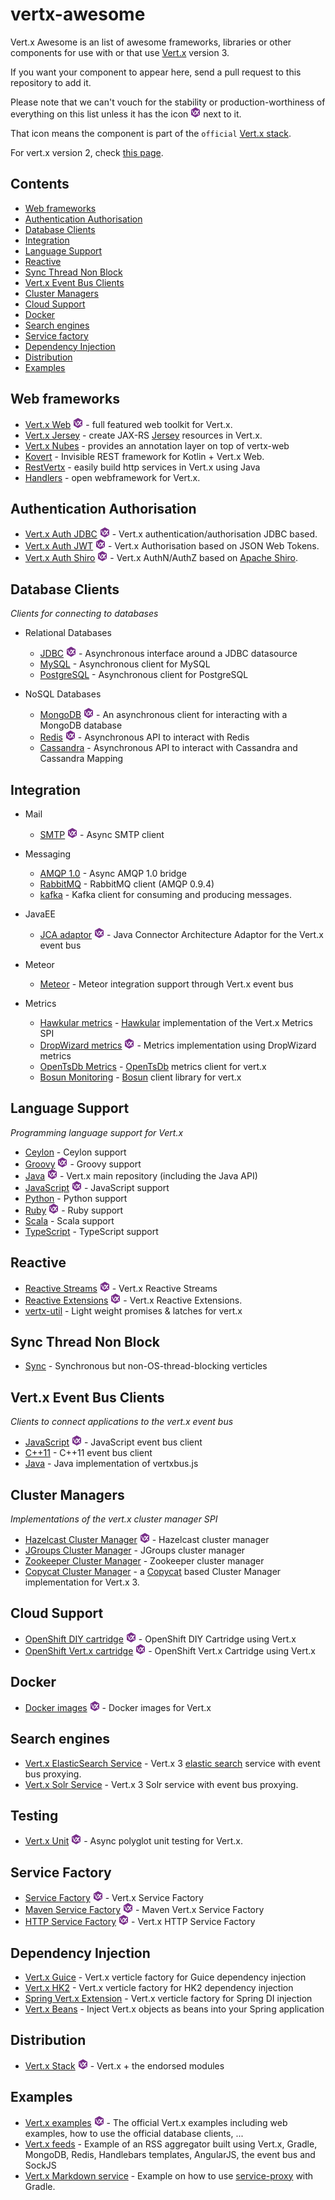 # vertx-awesome

Vert.x Awesome is an list of awesome frameworks, libraries or other components for use with or that use
[Vert.x](https://github.com/eclipse/vert.x) version 3.

If you want your component to appear here, send a pull request to this repository to add it.

Please note that we can't vouch for the stability or production-worthiness of everything on this list unless it has
the icon ![(stack)](stack.png "Vert.x Stack") next to it.

That icon means the component is part of the `official` [Vert.x stack](http://vert-x3.github.io/docs/).

For vert.x version 2, check [this page](./vert-x2.md).

## Contents

- [Web frameworks](#web-frameworks)
- [Authentication Authorisation](#authentication-authorisation)
- [Database Clients](#database-clients)
- [Integration](#integration)
- [Language Support](#language-support)
- [Reactive](#reactive)
- [Sync Thread Non Block](#sync-thread-non-block)
- [Vert.x Event Bus Clients](#vertx-event-bus-clients)
- [Cluster Managers](#cluster-managers)
- [Cloud Support](#cloud-support)
- [Docker](#docker)
- [Search engines](#search-engines)
- [Service factory](#service-factory)
- [Dependency Injection](#dependency-injection)
- [Distribution](#distribution)
- [Examples](#examples)

## Web frameworks

* [Vert.x Web](https://github.com/vert-x3/vertx-web)  ![(stack)](stack.png "Vert.x Stack") - full featured web toolkit for Vert.x.
* [Vert.x Jersey](https://github.com/englishtown/vertx-jersey) - create JAX-RS [Jersey](https://jersey.java.net/) resources in Vert.x.
* [Vert.x Nubes](https://github.com/aesteve/vertx-nubes) - provides an annotation layer on top of vertx-web
* [Kovert](https://github.com/kohesive/kovert) - Invisible REST framework for Kotlin + Vert.x Web.
* [RestVertx](https://github.com/codesipcoffee/restvertx) - easily build http services in Vert.x using Java
* [Handlers](https://github.com/spriet2000/vertx-handlers-http) - open webframework for Vert.x.

## Authentication Authorisation

* [Vert.x Auth JDBC](https://github.com/vert-x3/vertx-auth/tree/master/vertx-auth-jdbc)  ![(stack)](stack.png "Vert.x Stack") - Vert.x authentication/authorisation JDBC based.
* [Vert.x Auth JWT](https://github.com/vert-x3/vertx-auth/tree/master/vertx-auth-jwt)  ![(stack)](stack.png "Vert.x Stack") - Vert.x Authorisation based on JSON Web Tokens.
* [Vert.x Auth Shiro](https://github.com/vert-x3/vertx-auth/tree/master/vertx-auth-shiro)  ![(stack)](stack.png "Vert.x Stack") - Vert.x AuthN/AuthZ based on [Apache Shiro](http://shiro.apache.org/).

## Database Clients

*Clients for connecting to databases*

* Relational Databases
  * [JDBC](https://github.com/vert-x3/vertx-jdbc-client) ![(stack)](stack.png "Vert.x Stack") - Asynchronous interface around a JDBC datasource
  * [MySQL](https://github.com/vert-x3/vertx-mysql-postgresql-client) - Asynchronous client for MySQL
  * [PostgreSQL](https://github.com/vert-x3/vertx-mysql-postgresql-client) - Asynchronous client for PostgreSQL

* NoSQL Databases
  * [MongoDB](https://github.com/vert-x3/vertx-mongo-client) ![(stack)](stack.png "Vert.x Stack") - An asynchronous client for interacting with a MongoDB database
  * [Redis](https://github.com/vert-x3/vertx-redis-client) ![(stack)](stack.png "Vert.x Stack") - Asynchronous API to interact with Redis
  * [Cassandra](https://github.com/englishtown/vertx-cassandra) - Asynchronous API to interact with Cassandra and Cassandra Mapping

## Integration

* Mail
  * [SMTP](https://github.com/vert-x3/vertx-mail-client) ![(stack)](stack.png "Vert.x Stack") - Async SMTP client

* Messaging
  * [AMQP 1.0](https://github.com/vert-x3/vertx-amqp-service) - Async AMQP 1.0 bridge
  * [RabbitMQ](https://github.com/vert-x3/vertx-rabbitmq-client) - RabbitMQ client (AMQP 0.9.4)
  * [kafka](https://github.com/cyngn/vertx-kafka) - Kafka client for consuming and producing messages.

* JavaEE
  * [JCA adaptor](https://github.com/vert-x3/vertx-jca) ![(stack)](stack.png "Vert.x Stack") - Java Connector Architecture Adaptor for the Vert.x event bus

* Meteor
  * [Meteor](https://github.com/jmusacchio/vertxbus/) - Meteor integration support through Vert.x event bus

* Metrics
  * [Hawkular metrics](https://github.com/tsegismont/vertx-monitor) -  [Hawkular](http://www.hawkular.org/) implementation of the Vert.x Metrics SPI
  * [DropWizard metrics](https://github.com/vert-x3/vertx-dropwizard-metrics) ![(stack)](stack.png "Vert.x Stack") - Metrics implementation using DropWizard metrics
  * [OpenTsDb Metrics](https://github.com/cyngn/vertx-opentsdb) - [OpenTsDb](http://opentsdb.net/) metrics client for vert.x
  * [Bosun Monitoring](https://github.com/cyngn/vertx-bosun) - [Bosun](https://bosun.org/) client library for vert.x

## Language Support

*Programming language support for Vert.x*

* [Ceylon](https://github.com/vert-x3/vertx-lang-ceylon) - Ceylon support
* [Groovy](https://github.com/vert-x3/vertx-lang-groovy) ![(stack)](stack.png "Vert.x Stack") - Groovy support
* [Java](https://github.com/eclipse/vert.x) ![(stack)](stack.png "Vert.x Stack") - Vert.x main repository (including the Java API)
* [JavaScript](https://github.com/vert-x3/vertx-lang-js) ![(stack)](stack.png "Vert.x Stack") - JavaScript support
* [Python](https://github.com/vert-x3/vertx-lang-python) - Python support
* [Ruby](https://github.com/vert-x3/vertx-lang-ruby) ![(stack)](stack.png "Vert.x Stack") - Ruby support
* [Scala](https://github.com/vert-x3/vertx-lang-scala) - Scala support
* [TypeScript](https://github.com/michel-kraemer/vertx-lang-typescript) - TypeScript support

## Reactive

* [Reactive Streams](https://github.com/vert-x3/vertx-reactive-streams) ![(stack)](stack.png "Vert.x Stack") - Vert.x Reactive Streams
* [Reactive Extensions](https://github.com/vert-x3/vertx-rx) ![(stack)](stack.png "Vert.x Stack") - Vert.x Reactive Extensions.
* [vertx-util](https://github.com/cyngn/vertx-util) - Light weight promises & latches for vert.x

## Sync Thread Non Block

* [Sync](https://github.com/vert-x3/vertx-sync) - Synchronous but non-OS-thread-blocking verticles

## Vert.x Event Bus Clients

*Clients to connect applications to the vert.x event bus*

* [JavaScript](https://www.npmjs.com/package/vertx3-eventbus-client) ![(stack)](stack.png "Vert.x Stack") - JavaScript event bus client
* [C++11](https://github.com/julien3/vertxbuspp) - C++11 event bus client
* [Java](https://github.com/saffron-technology/vertx-eventbusbridge) - Java implementation of vertxbus.js

## Cluster Managers

*Implementations of the vert.x cluster manager SPI*

* [Hazelcast Cluster Manager](https://github.com/vert-x3/vertx-hazelcast) ![(stack)](stack.png "Vert.x Stack") - Hazelcast cluster manager
* [JGroups Cluster Manager](https://github.com/vert-x3/vertx-jgroups) - JGroups cluster manager
* [Zookeeper Cluster Manager](https://github.com/stream1984/vertx-zookeeper) - Zookeeper cluster manager
* [Copycat Cluster Manager](https://github.com/kuujo/vertx-copycat) - a [Copycat](https://github.com/kuujo/copycat) based Cluster Manager implementation for Vert.x 3.

## Cloud Support

* [OpenShift DIY cartridge](https://github.com/vert-x3/vertx-openshift-diy-quickstart) ![(stack)](stack.png "Vert.x Stack") - OpenShift DIY Cartridge using Vert.x
* [OpenShift Vert.x cartridge](https://github.com/vert-x3/vertx-openshift-cartridge) ![(stack)](stack.png "Vert.x Stack") - OpenShift Vert.x Cartridge using Vert.x

## Docker

* [Docker images](https://github.com/vert-x3/vertx-stack/tree/master/stack-docker) ![(stack)](stack.png "Vert.x Stack") - Docker images for Vert.x

## Search engines

* [Vert.x ElasticSearch Service](https://github.com/englishtown/vertx-elasticsearch-service) - Vert.x 3 [elastic search](https://www.elastic.co/) service with event bus proxying.
* [Vert.x Solr Service](https://github.com/englishtown/vertx-solr-service) - Vert.x 3 Solr service with event bus proxying.

## Testing

* [Vert.x Unit](https://github.com/vert-x3/vertx-unit) ![(stack)](stack.png "Vert.x Stack") - Async polyglot unit testing for Vert.x.

## Service Factory

* [Service Factory](https://github.com/vert-x3/vertx-service-factory) ![(stack)](stack.png "Vert.x Stack") - Vert.x Service Factory
* [Maven Service Factory](https://github.com/vert-x3/vertx-maven-service-factory) ![(stack)](stack.png "Vert.x Stack") - Maven Vert.x Service Factory
* [HTTP Service Factory](https://github.com/vert-x3/vertx-http-service-factory) ![(stack)](stack.png "Vert.x Stack") - Vert.x HTTP Service Factory

## Dependency Injection

* [Vert.x Guice](https://github.com/englishtown/vertx-guice) - Vert.x verticle factory for Guice dependency injection
* [Vert.x HK2](https://github.com/englishtown/vertx-hk2) - Vert.x verticle factory for HK2 dependency injection
* [Spring Vert.x Extension](https://github.com/amoAHCP/spring-vertx-ext) - Vert.x verticle factory for Spring DI injection
* [Vert.x Beans](https://github.com/rworsnop/vertx-beans) - Inject Vert.x objects as beans into your Spring application

## Distribution

* [Vert.x Stack](https://github.com/vert-x3/vertx-stack) ![(stack)](stack.png "Vert.x Stack") - Vert.x + the endorsed modules

## Examples

* [Vert.x examples](https://github.com/vert-x3/vertx-examples) ![(stack)](stack.png "Vert.x Stack") - The official Vert.x examples including web examples, how to use the official database clients, ...
* [Vert.x feeds](https://github.com/aesteve/vertx-feeds) - Example of an RSS aggregator built using Vert.x, Gradle, MongoDB, Redis, Handlebars templates, AngularJS, the event bus and SockJS
* [Vert.x Markdown service](https://github.com/aesteve/vertx-markdown-service) - Example on how to use [service-proxy](https://github.com/vert-x3/vertx-service-proxy) with Gradle.
